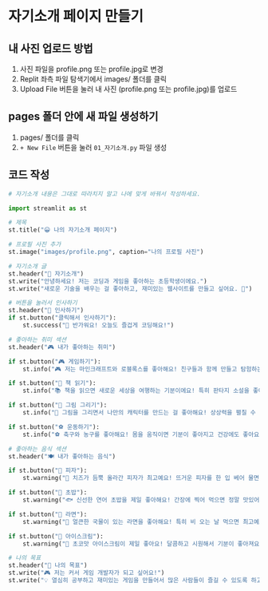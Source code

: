 # 자기소개 페이지 만들기

## 내 사진 업로드 방법
1. 사진 파일을 profile.png 또는 profile.jpg로 변경
1. Replit 좌측 파일 탐색기에서 images/ 폴더를 클릭
1. Upload File 버튼을 눌러 내 사진 (profile.png 또는 profile.jpg)를 업로드


## pages 폴더 안에 새 파일 생성하기
1. pages/ 폴더를 클릭
2. `+ New File` 버튼을 눌러 `01_자기소개.py` 파일 생성

## 코드 작성
```py
# 자기소개 내용은 그대로 따라치지 말고 나에 맞게 바꿔서 작성하세요.

import streamlit as st

# 제목
st.title("😀 나의 자기소개 페이지")

# 프로필 사진 추가
st.image("images/profile.png", caption="나의 프로필 사진")

# 자기소개 글
st.header("📢 자기소개")
st.write("안녕하세요! 저는 코딩과 게임을 좋아하는 초등학생이에요.")
st.write("새로운 기술을 배우는 걸 좋아하고, 재미있는 웹사이트를 만들고 싶어요. 🚀")

# 버튼을 눌러서 인사하기
st.header("👋 인사하기")
if st.button("클릭해서 인사하기"):
    st.success("🎉 반가워요! 오늘도 즐겁게 코딩해요!")

# 좋아하는 취미 섹션
st.header("🎮 내가 좋아하는 취미")

if st.button("🎮 게임하기"):
    st.info("🎮 저는 마인크래프트와 로블록스를 좋아해요! 친구들과 함께 만들고 탐험하는 게 정말 재미있어요!")

if st.button("📖 책 읽기"):
    st.info("📚 책을 읽으면 새로운 세상을 여행하는 기분이에요! 특히 판타지 소설을 좋아해요.")

if st.button("🎨 그림 그리기"):
    st.info("🎨 그림을 그리면서 나만의 캐릭터를 만드는 걸 좋아해요! 상상력을 펼칠 수 있어서 재미있어요.")

if st.button("⚽ 운동하기"):
    st.info("⚽ 축구와 농구를 좋아해요! 몸을 움직이면 기분이 좋아지고 건강에도 좋아요.")

# 좋아하는 음식 섹션
st.header("🍽️ 내가 좋아하는 음식")

if st.button("🍕 피자"):
    st.warning("🧀 치즈가 듬뿍 올라간 피자가 최고예요! 뜨거운 피자를 한 입 베어 물면 정말 맛있어요.")

if st.button("🍣 초밥"):
    st.warning("🐟 신선한 연어 초밥을 제일 좋아해요! 간장에 찍어 먹으면 정말 맛있어요.")

if st.button("🍜 라면"):
    st.warning("🍜 얼큰한 국물이 있는 라면을 좋아해요! 특히 비 오는 날 먹으면 최고예요.")

if st.button("🍦 아이스크림"):
    st.warning("🍫 초코맛 아이스크림이 제일 좋아요! 달콤하고 시원해서 기분이 좋아져요.")

# 나의 목표
st.header("🎯 나의 목표")
st.write("🎮 저는 커서 게임 개발자가 되고 싶어요!")
st.write("💡 열심히 공부하고 재미있는 게임을 만들어서 많은 사람들이 즐길 수 있도록 하고 싶어요.")
```
